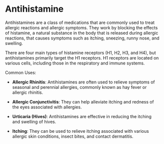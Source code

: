 # Antihistamine

Antihistamines are a class of medications that are commonly used to treat allergic reactions and allergic symptoms. They work by blocking the effects of histamine, a natural substance in the body that is released during allergic reactions, that causes symptoms such as itching, sneezing, runny nose, and swelling.

There are four main types of histamine receptors (H1, H2, H3, and H4), but antihistamines primarily target the H1 receptors. H1 receptors are located on various cells, including those in the respiratory and immune systems.

Common Uses:

* **Allergic Rhinitis**: Antihistamines are often used to relieve symptoms of seasonal and perennial allergies, commonly known as hay fever or allergic rhinitis.

* **Allergic Conjunctivitis**: They can help alleviate itching and redness of the eyes associated with allergies.

* **Urticaria (Hives)**: Antihistamines are effective in reducing the itching and swelling of hives.

* **Itching**: They can be used to relieve itching associated with various allergic skin conditions, insect bites, and contact dermatitis.
